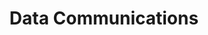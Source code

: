 ---
order: 01
title: Data Communications
nav:
  - heading: Background
    sub-sections:
      - "1.5"
      - "1.6"
  - heading: Emergence
    sub-sections: 
      - "3.0"
      - "3.1"
      - "3.2"
      - "3.3"
      - "3.4"
      - "3.5"
      - "3.6"
      - "3.7"
      - "3.8"
      - "3.9"
      - "3.10"
      - "3.11"
  - heading: Competition
    sub-sections:
      - "5.0"
      - "5.1"
      - "5.2"
      - "5.3"
      - "5.4"
      - "5.5"
      - "5.6"
      - "5.7"
      - "5.8"
      - "5.9"
      - "5.10"
      - "5.11"
      - "5.12"
      - "5.13"
  - heading: Order
    sub-sections:
      - "11.0"
      - "11.1"
      - "11.2"
      - "11.3"
      - "11.4"
      - "11.5"
      - "11.6"
      - "11.7"
      - "11.8"
      - "11.9"
      - "11.10"
      - "11.11"
      - "11.12"
  - heading: Adaptation
    sub-sections:
      - "13.0"
      - "13.1"
      - "13.2"
      - "13.3"
      - "13.4"
      - "13.5"
      - "13.6"
      - "13.7"
      - "13.8"
      - "13.9"
      - "13.10"
      - "13.11"
      - "13.12"
      - "13.13"
      - "13.14"
      - "13.15"
      - "13.16"
      - "13.17"
      - "13.18"
      - "13.19"
      - "13.20"
      - "13.21"
      - "13.22"
      - "13.23"
      - "13.24"
      - "13.25"
      - "13.26"
      - "13.27"
      - "13.28"
      - "13.29"
  - heading: Reports/Analysis
    sub-sections:
      - "a.18"
      - "a.19"
      - "a.23"
---